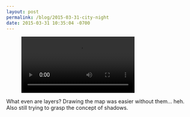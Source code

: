 ```yaml
---
layout: post
permalink: /blog/2015-03-31-city-night
date: 2015-03-31 10:35:04 -0700
---
```


<!-- blank line -->
<figure class="video_container">
  <video controls="true" allowfullscreen="true">
    <source src="/videos/tumblr_nm37hua5OO1s8sajy.mp4" type="video/mp4">
  </video>
</figure>
<!-- blank line -->

What even are layers? Drawing the map was easier without them… heh. Also still trying to grasp the concept of shadows.



